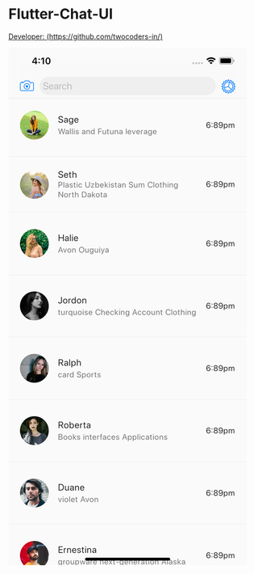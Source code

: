 # Flutter-Chat-UI
[Developer: (https://github.com/twocoders-in/)](https://github.com/twocoders-in/)

![enter image description here](https://raw.githubusercontent.com/twocoders-in/flutter-chat-ui/master/Simulator%20Screen%20Shot%20-%20iPhone%2011%20Pro%20Max%20-%202020-01-13%20at%2016.10.03.png)
